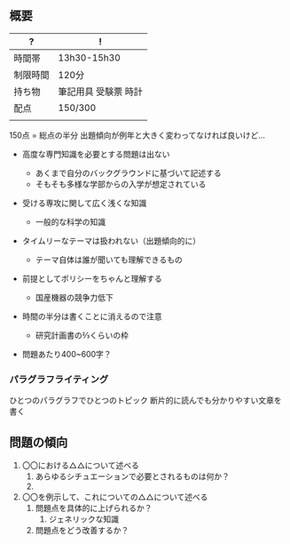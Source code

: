 
## 概要

| ?    | !           |
| ---- | ----------- |
| 時間帯  | 13h30-15h30 |
| 制限時間 | 120分        |
| 持ち物  | 筆記用具 受験票 時計 |
| 配点   | 150/300     |
|      |             |

150点 = 総点の半分
出題傾向が例年と大きく変わってなければ良いけど...

- 高度な専門知識を必要とする問題は出ない
	- あくまで自分のバックグラウンドに基づいて記述する
	- そもそも多様な学部からの入学が想定されている

- 受ける専攻に関して広く浅くな知識
	- 一般的な科学の知識

- タイムリーなテーマは扱われない（出題傾向的に）
	- テーマ自体は誰が聞いても理解できるもの

- 前提としてポリシーをちゃんと理解する
	- 国産機器の競争力低下

- 時間の半分は書くことに消えるので注意
	- 研究計画書の⅔くらいの枠

- 問題あたり400~600字？
### パラグラフライティング
ひとつのパラグラフでひとつのトピック
断片的に読んでも分かりやすい文章を書く


## 問題の傾向
1. 〇〇における△△について述べる
	1. あらゆるシチュエーションで必要とされるものは何か？
	2. 
2. 〇〇を例示して、これについての△△について述べる
	1. 問題点を具体的に上げられるか？
		1. ジェネリックな知識
	2. 問題点をどう改善するか？